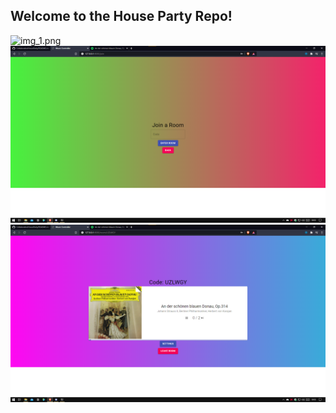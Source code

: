## Welcome to the House Party Repo!


![img_1.png](https://drive.google.com/file/d/1MnThnLM5f5SzUQ_Tm1YIU0osItHEijgw/view?usp=sharing)
![img.png](img.png)
![img_2.png](img_2.png)
